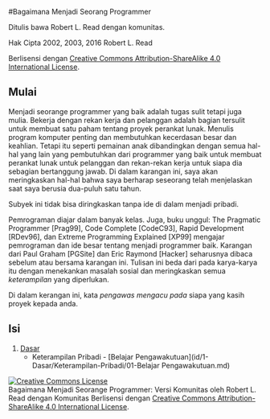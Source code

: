 #Bagaimana Menjadi Seorang Programmer

Ditulis bawa Robert L. Read dengan komunitas.

Hak Cipta 2002, 2003, 2016 Robert L. Read

Berlisensi dengan [Creative Commons Attribution-ShareAlike 4.0 International License](http://creativecommons.org/licenses/by-sa/4.0/).


## Mulai

Menjadi seorange programmer yang baik adalah tugas sulit tetapi juga mulia. Bekerja dengan rekan kerja dan pelanggan adalah bagian tersulit untuk membuat satu paham tentang proyek perankat lunak. Menulis program komputer penting dan membutuhkan kecerdasan besar dan keahlian. Tetapi itu seperti pemainan anak dibandingkan dengan semua hal-hal yang lain yang pembutuhkan dari programmer yang baik untuk membuat perankat lunak untuk pelanggan dan rekan-rekan kerja untuk siapa dia sebagian bertanggung jawab. Di dalam karangan ini, saya akan meringkaskan hal-hal bahwa saya berharap seseorang telah menjelaskan saat saya berusia dua-puluh satu tahun.


Subyek ini tidak bisa diringkaskan tanpa ide di dalam menjadi pribadi.

Pemrograman diajar dalam banyak kelas. Juga, buku unggul: The Pragmatic Programmer [Prag99], Code Complete [CodeC93], Rapid Development [RDev96], dan Extreme Programming Explained [XP99] mengajar pemrograman dan ide besar tentang menjadi programmer baik. Karangan dari Paul Graham [PGSite] dan Eric Raymond [Hacker] seharusnya dibaca sebelum atau bersama karangan ini. Tulisan ini beda dari pada karya-karya itu dengan menekankan masalah sosial dan meringkaskan semua *keterampilan* yang diperlukan.

Di dalam kerangan ini, kata *pengawas mengacu pada* siapa yang kasih proyek kepada anda.


## Isi

1. [Dasar](id/1-Dasar)
	- Keterampilan Pribadi
			- [Belajar Pengawakutuan](id/1-Dasar/Keterampilan-Pribadi/01-Belajar Pengawakutuan.md)

<a rel="license" href="http://creativecommons.org/licenses/by-sa/4.0/"><img alt="Creative Commons License" style="border-width:0" src="https://i.creativecommons.org/l/by-sa/4.0/88x31.png" /></a><br /><span xmlns:dct="http://purl.org/dc/terms/" href="http://purl.org/dc/dcmitype/Text" property="dct:title" rel="dct:type">Bagaimana Menjadi Seorange Programmer: Versi Komunitas</span> oleh <span xmlns:cc="http://creativecommons.org/ns#" property="cc:attributionName">Robert L. Read dengan Komunitas</span> Berlisensi dengan <a rel="license" href="http://creativecommons.org/licenses/by-sa/4.0/">Creative Commons Attribution-ShareAlike 4.0 International License</a>.
